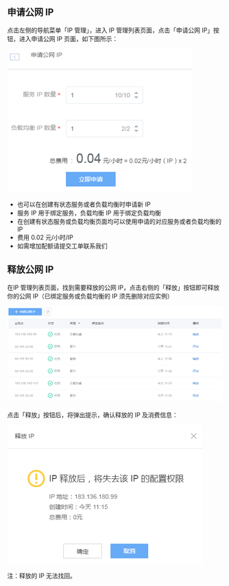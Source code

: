 ## 申请公网 IP

点击左侧的导航菜单「IP 管理」，进入 IP 管理列表页面，点击「申请公网 IP」按钮，进入申请公网 IP 页面，如下图所示：

![](./image/IP管理使用指南-申请公网IP.png)

* 也可以在创建有状态服务或者负载均衡时申请新 IP
* 服务 IP 用于绑定服务，负载均衡 IP 用于绑定负载均衡
* 在创建有状态服务或负载均衡页面均可以使用申请的对应服务或者负载均衡的 IP
* 费用 0.02 元/小时/IP
* 如需增加配额请提交工单联系我们

## 释放公网 IP

在IP 管理列表页面，找到需要释放的公网 IP，点击右侧的「释放」按钮即可释放你的公网 IP（已绑定服务或负载均衡的 IP 须先删除对应实例）

![](./image/IP管理使用指南-释放公网IP.png)

点击「释放」按钮后，将弹出提示，确认释放的 IP 及消费信息：

![](./image/IP管理使用指南-释放公网IP提示.png)

注：释放的 IP 无法找回。